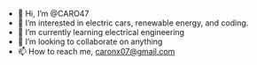 - 👋 Hi, I’m @CARO47
- 👀 I’m interested in electric cars, renewable energy, and coding.
- 🌱 I’m currently learning electrical engineering
- 💞️ I’m looking to collaborate on anything
- 📫 How to reach me, caronx07@gmail.com

<!---
CARO47/CARO47 is a ✨ special ✨ repository because its `README.md` (this file) appears on your GitHub profile.
You can click the Preview link to take a look at your changes.
--->
